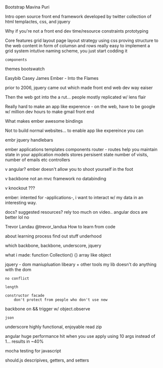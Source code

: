 Bootstrap
Mavina Puri

Intro
    open source front end framework developed by twitter
    collection of html templactes, css, and jquery

Why
    if you're not a front end dev
    time/resource constraints
    prototyping

Core features
    grid layout
        page layout strategy using css
        proving structure to the web content in form of columsn and rows
        really easy to implement a grid system
        intutive naming scheme, you just start codding it

    components

themes bootswatch


Easybib
Casey James
Ember - Into the Flames

prior to 2006, jquery came out which made front end web dev way eaiser

Then the web got into the a rut... people mostly replicated w/ lens flair

Really hard to make an app like experence - on the web, have to be google w/ million dev hours to make gmail front end

What makes ember awesome
    bindings

Not to build normal websites... to enable app like expereince
    you can 

embr
jquery
handlebars

ember applications 
    templates
    components
    router - routes
        help you maintain state in your application
    models 
        stores persisent state
        number of visits, number of emails etc
    controllers

v angular?
    ember doesn't allow you to shoot yourself in the foot

v backbone
    not an mvc framework
    no databinding

v knockout
    ???

ember: intented for -applications-, i want to interact w/ my data in an interesting way. 

docs? suggested resources?
    rely too much on video..
    angular docs are better
        lol no


Trevor Landau @trevor_landua
How to learn from code

about
    learning process
    find out stuff underhood

which
    backbone, backbone, underscore, jquery

what i made:
function Collection() {}
    array like object

jquery - dom maniupluation libeary + other tools
    my lib doesn't do anything with the dom

    no conflict

    length

    constructor facade
        don't protect from people who don't use new

backbone
    on && trigger
        w/ object.observe

    json

underscore
    highly functional, enjoyable read
    zip

angular
    huge performance hit when you use apply
        using 10 args instead of 1... results in ~40% 

mocha
    testing for javascript

should.js
    descripives, getters, and setters
    